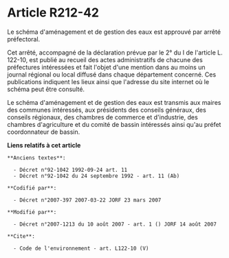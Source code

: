 # Article R212-42

Le schéma d'aménagement et de gestion des eaux est approuvé par arrêté préfectoral.

Cet arrêté, accompagné de la déclaration prévue par le 2° du I de l'article L. 122-10, est publié au recueil des actes
administratifs de chacune des préfectures intéressées et fait l'objet d'une mention dans au moins un journal régional ou
local diffusé dans chaque département concerné. Ces publications indiquent les lieux ainsi que l'adresse du site internet où
le schéma peut être consulté.

Le schéma d'aménagement et de gestion des eaux est transmis aux maires des communes intéressés, aux présidents des conseils
généraux, des conseils régionaux, des chambres de commerce et d'industrie, des chambres d'agriculture et du comité de bassin
intéressés ainsi qu'au préfet coordonnateur de bassin.

**Liens relatifs à cet article**

	**Anciens textes**:

	  - Décret n°92-1042 1992-09-24 art. 11
	  - Décret n°92-1042 du 24 septembre 1992 - art. 11 (Ab)

	**Codifié par**:

	  - Décret n°2007-397 2007-03-22 JORF 23 mars 2007

	**Modifié par**:

	  - Décret n°2007-1213 du 10 août 2007 - art. 1 () JORF 14 août 2007

	**Cite**:

	  - Code de l'environnement - art. L122-10 (V)
